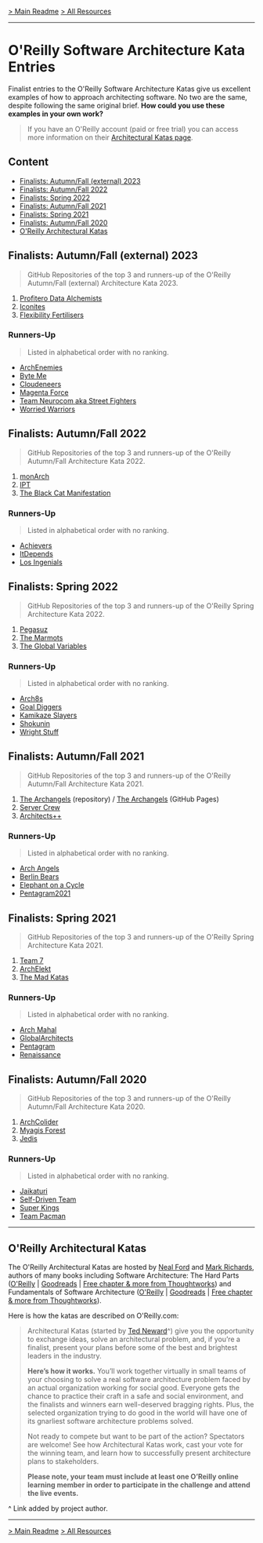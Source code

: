 [> Main Readme](../README.md)  [> All Resources](README.md)

---

# O'Reilly Software Architecture Kata Entries

Finalist entries to the O'Reilly Software Architecture Katas give us excellent examples of how to approach architecting software. No two are the same, despite following the same original brief. **How could you use these examples in your own work?**

> If you have an O'Reilly account (paid or free trial) you can access more information on their [Architectural Katas page](https://learning.oreilly.com/featured/architectural-katas/).

## Content

- <a href="#fallex23">Finalists: Autumn/Fall (external) 2023</a>
- <a href="#fall22">Finalists: Autumn/Fall 2022</a>
- <a href="#spring22">Finalists: Spring 2022</a>
- <a href="#fall21">Finalists: Autumn/Fall 2021</a>
- <a href="#spring21">Finalists: Spring 2021</a>
- <a href="#fall20">Finalists: Autumn/Fall 2020</a>
- <a href="#oreillykatas">O'Reilly Architectural Katas</a>

<a name="fallex23"></a>

## Finalists: Autumn/Fall (external) 2023

> GitHub Repositories of the top 3 and runners-up of the O'Reilly Autumn/Fall (external) Architecture Kata 2023.

1. [Profitero Data Alchemists](https://github.com/Profitero-Data-Alchemists/katas-2023)
2. [Iconites](https://github.com/KarlFarrugiaIcon/OreillyKatas2023)
3. [Flexibility Fertilisers](https://github.com/intelligent-growth-solutions/flexibility-fertilisers)

### Runners-Up

> Listed in alphabetical order with no ranking.

- [ArchEnemies](https://github.com/relic-da/ArchEnemies.git)
- [Byte Me](https://github.com/manu29585/ArchitectureKata)
- [Cloudeneers](https://github.com/Orry/CloudeneersArchKata2023)
- [Magenta Force](https://github.com/wschaef/architecture-kata-2023)
- [Team Neurocom aka Street Fighters](https://github.com/neurocom/street-fighter)
- [Worried Warriors](https://github.com/roadwarriorkata/architecture)

<a name="fall22"></a>

## Finalists: Autumn/Fall 2022 

> GitHub Repositories of the top 3 and runners-up of the O'Reilly Autumn/Fall Architecture Kata 2022.

1. [monArch](https://github.com/mynksnh/ArchKatas2022)
2. [IPT](https://github.com/iptch-public/2022-fall-architectural-katas)
3. [The Black Cat Manifestation](https://github.com/jjones203/architecture_kata)

### Runners-Up

> Listed in alphabetical order with no ranking.

- [Achievers](https://github.com/The-Achievers-Team/ArchKatas2022)
- [ItDepends](https://github.com/ITDependsQ42022/Hey-Blue)
- [Los Ingenials](https://github.com/ingeniala/heybluekata)

<a name="spring22"></a>

## Finalists: Spring 2022 

> GitHub Repositories of the top 3 and runners-up of the O'Reilly Spring Architecture Kata 2022.

1. [Pegasuz](https://github.com/z-katas/arch-katas-dcc)
2. [The Marmots](https://github.com/TheMarmots/ArchKatas2022)
3. [The Global Variables](https://github.com/IlluminatePossibilities)

### Runners-Up

> Listed in alphabetical order with no ranking.

- [Arch8s](https://github.com/arch8s/spring-2022)
- [Goal Diggers](https://github.com/goaldiggers-kata/goaldiggers)
- [Kamikaze Slayers](https://github.com/kamikazeSlayers/architectural-katas-2022)
- [Shokunin](https://github.com/Sruinard/ArchitectureKata)
- [Wright Stuff](https://github.com/WrightStuffNJ)

<a name="fall21"></a>

## Finalists: Autumn/Fall 2021 

> GitHub Repositories of the top 3 and runners-up of the O'Reilly Autumn/Fall Architecture Kata 2021.

1. [The Archangels](https://github.com/tekiegirl/Archangels) (repository) / [The Archangels](https://tekiegirl.github.io/Archangels/) (GitHub Pages)
2. [Server Crew](https://github.com/vadagama/sever_crew)
3. [Architects++](https://github.com/chrizbo/architectural-katas-2021-fall)

### Runners-Up

> Listed in alphabetical order with no ranking.

- [Arch Angels](https://github.com/preetiagarwal26/archAngels)
- [Berlin Bears](https://github.com/AmalKhalil/berlin-bears/)
- [Elephant on a Cycle](https://github.com/sakosy/arch_katas_2021)
- [Pentagram2021](https://github.com/CruncherBigData/Pentagram2021)

<a name="spring21"></a>

## Finalists: Spring 2021

> GitHub Repositories of the top 3 and runners-up of the O'Reilly Spring Architecture Kata 2021.

1. [Team 7](https://github.com/team7katas/sysopsquad)
2. [ArchElekt](https://github.com/stitakis/ArchElekt)
3. [The Mad Katas](https://github.com/tekiegirl/TheMadKatas)

### Runners-Up

> Listed in alphabetical order with no ranking.

- [Arch Mahal](https://github.com/archkata2021t17/sysops-squad)
- [GlobalArchitects](https://github.com/archkatas-team-oreilly-21/solution)
- [Pentagram](https://github.com/amitosaurus/pentagram)
- [Renaissance](https://github.com/akryvko/architectural-katas-renaissance)

<a name="fall20"></a>

## Finalists: Autumn/Fall 2020

> GitHub Repositories of the top 3 and runners-up of the O'Reilly Autumn/Fall Architecture Kata 2020.

1. [ArchColider](https://github.com/ldynia/archcolider)
2. [Myagis Forest](https://github.com/miyagis-forests/farmacy-food-kata)
3. [Jedis](https://github.com/TheJedis2020/arch_katas_2020)

### Runners-Up

> Listed in alphabetical order with no ranking.

- [Jaikaturi](https://github.com/lookfwd/archkata)
- [Self-Driven Team](https://github.com/selfdriventeam/kata)
- [Super Kings](https://github.com/lastlegion/arch-katas)
- [Team Pacman](https://github.com/icedhacker/architecture-katas)

---

<a name="oreillykatas"></a>

## O'Reilly Architectural Katas

The O'Reilly Architectural Katas are hosted by [Neal Ford](http://nealford.com/) and [Mark Richards](https://developertoarchitect.com/), authors of many books including Software Architecture: The Hard Parts ([O'Reilly](https://learning.oreilly.com/library/view/software-architecture-the/9781492086888/) | [Goodreads](https://www.goodreads.com/book/show/58153482-software-architecture) | [Free chapter & more from Thoughtworks](https://www.thoughtworks.com/cn/books/software-architecture-hard-parts)) and Fundamentals of Software Architecture ([O'Reilly](https://learning.oreilly.com/library/view/fundamentals-of-software/9781492043447/) | [Goodreads](https://www.goodreads.com/book/show/44144493-fundamentals-of-software-architecture) | [Free chapter & more from Thoughtworks](https://www.thoughtworks.com/books/fundamentals-of-software-architecture)).

Here is how the katas are described on O'Reilly.com:

> Architectural Katas (started by [Ted Neward](http://blogs.tedneward.com/)^) give you the opportunity to exchange ideas, solve an architectural problem, and, if you’re a finalist, present your plans before some of the best and brightest leaders in the industry.
>
> **Here’s how it works.** You’ll work together virtually in small teams of your choosing to solve a real software architecture problem faced by an actual organization working for social good. Everyone gets the chance to practice their craft in a safe and social environment, and the finalists and winners earn well-deserved bragging rights. Plus, the selected organization trying to do good in the world will have one of its gnarliest software architecture problems solved.
>
> Not ready to compete but want to be part of the action? Spectators are welcome! See how Architectural Katas work, cast your vote for the winning team, and learn how to successfully present architecture plans to stakeholders.
>
> **Please note, your team must include at least one O’Reilly online learning member in order to participate in the challenge and attend the live events.**

^ Link added by project author.

---

[> Main Readme](../README.md)  [> All Resources](README.md)
